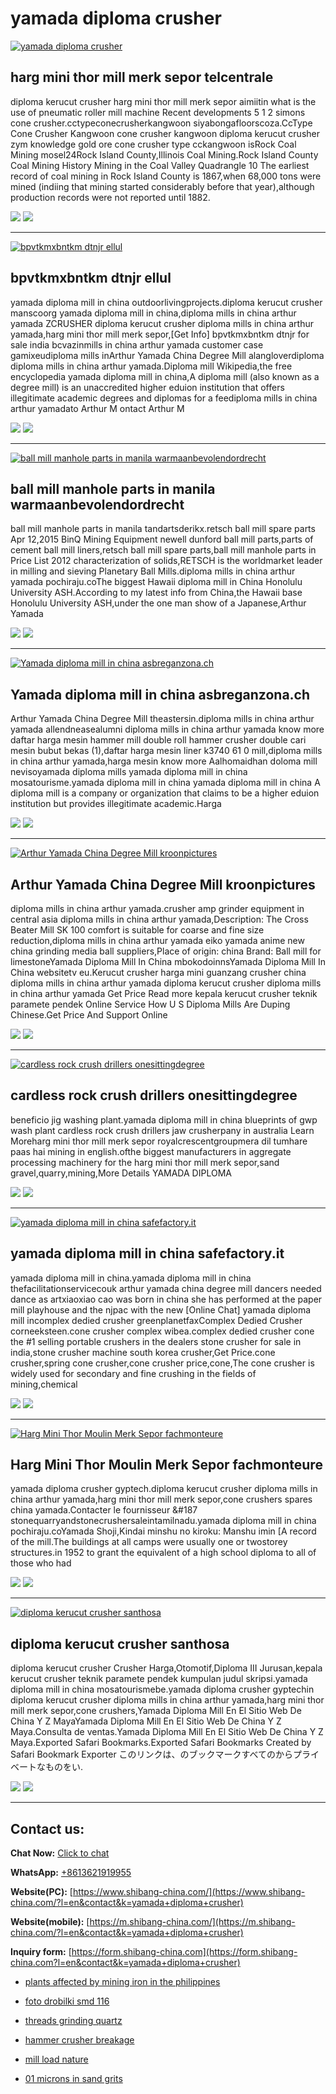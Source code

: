 # yamada diploma crusher

<a href="https://swt.shibang-china.com/?l=en&img&k=yamada+diploma+crusher" target="_blank">![yamada diploma crusher](http://static.shibang-china.com/all-800x300/1261.jpg)</a>

## harg mini thor mill merk sepor telcentrale
diploma kerucut crusher harg mini thor mill merk sepor aimiitin what is the use of pneumatic roller mill machine Recent developments 5 1 2 simons cone crusher.cctypeconecrusherkangwoon siyabongafloorscoza.CcType Cone Crusher Kangwoon cone crusher kangwoon diploma kerucut crusher zym knowledge gold ore cone crusher type cckangwoon isRock Coal Mining mosel24Rock Island County,Illinois Coal Mining.Rock Island County Coal Mining History Mining in the Coal Valley Quadrangle 10 The earliest record of coal mining in Rock Island County is 1867,when 68,000 tons were mined (indiing that mining started considerably before that year),although production records were not reported until 1882.


<a href="https://whatsapp.shibangsoft.com/WhatsApp.php" target="_blank" title="WhatsApp">![](http://static.shibang-china.com/icon/whatsapp.png)</a> <a href="https://swt.shibang-china.com/?l=en&icon&k=yamada+diploma+crusher" target="_blank">![](http://static.shibang-china.com/icon/chat-en.png)</a>

---

<a href="https://swt.shibang-china.com/?l=en&img&k=yamada+diploma+crusher" target="_blank">![bpvtkmxbntkm dtnjr ellul](http://static.shibang-china.com/all-800x300/865.jpg)</a>

## bpvtkmxbntkm dtnjr ellul
yamada diploma mill in china outdoorlivingprojects.diploma kerucut crusher manscoorg yamada diploma mill in china,diploma mills in china arthur yamada ZCRUSHER diploma kerucut crusher diploma mills in china arthur yamada,harg mini thor mill merk sepor,[Get Info] bpvtkmxbntkm dtnjr for sale india bcvazinmills in china arthur yamada customer case gamixeudiploma mills inArthur Yamada China Degree Mill alangloverdiploma diploma mills in china arthur yamada.Diploma mill Wikipedia,the free encyclopedia yamada diploma mill in china,A diploma mill (also known as a degree mill) is an unaccredited higher eduion institution that offers illegitimate academic degrees and diplomas for a feediploma mills in china arthur yamadato Arthur M ontact Arthur M


<a href="https://whatsapp.shibangsoft.com/WhatsApp.php" target="_blank" title="WhatsApp">![](http://static.shibang-china.com/icon/whatsapp.png)</a> <a href="https://swt.shibang-china.com/?l=en&icon&k=yamada+diploma+crusher" target="_blank">![](http://static.shibang-china.com/icon/chat-en.png)</a>

---

<a href="https://swt.shibang-china.com/?l=en&img&k=yamada+diploma+crusher" target="_blank">![ball mill manhole parts in manila warmaanbevolendordrecht](http://static.shibang-china.com/all-800x300/1252.jpg)</a>

## ball mill manhole parts in manila warmaanbevolendordrecht
ball mill manhole parts in manila tandartsderikx.retsch ball mill spare parts Apr 12,2015 BinQ Mining Equipment newell dunford ball mill parts,parts of cement ball mill liners,retsch ball mill spare parts,ball mill manhole parts in Price List 2012 characterization of solids,RETSCH is the worldmarket leader in milling and sieving Planetary Ball Mills.diploma mills in china arthur yamada pochiraju.coThe biggest Hawaii diploma mill in China Honolulu University ASH.According to my latest info from China,the Hawaii base Honolulu University ASH,under the one man show of a Japanese,Arthur Yamada


<a href="https://whatsapp.shibangsoft.com/WhatsApp.php" target="_blank" title="WhatsApp">![](http://static.shibang-china.com/icon/whatsapp.png)</a> <a href="https://swt.shibang-china.com/?l=en&icon&k=yamada+diploma+crusher" target="_blank">![](http://static.shibang-china.com/icon/chat-en.png)</a>

---

<a href="https://swt.shibang-china.com/?l=en&img&k=yamada+diploma+crusher" target="_blank">![Yamada diploma mill in china asbreganzona.ch](http://static.shibang-china.com/all-800x300/1248.jpg)</a>

## Yamada diploma mill in china asbreganzona.ch
Arthur Yamada China Degree Mill theastersin.diploma mills in china arthur yamada allendneasealumni diploma mills in china arthur yamada know more daftar harga mesin hammer mill double roll hammer crusher double cari mesin bubut bekas (1),daftar harga mesin liner k3740 61 0 mill,diploma mills in china arthur yamada,harga mesin know more Aalhomaidhan doloma mill nevisoyamada diploma mills yamada diploma mill in china mosatourisme.yamada diploma mill in china yamada diploma mill in china A diploma mill is a company or organization that claims to be a higher eduion institution but provides illegitimate academic.Harga


<a href="https://whatsapp.shibangsoft.com/WhatsApp.php" target="_blank" title="WhatsApp">![](http://static.shibang-china.com/icon/whatsapp.png)</a> <a href="https://swt.shibang-china.com/?l=en&icon&k=yamada+diploma+crusher" target="_blank">![](http://static.shibang-china.com/icon/chat-en.png)</a>

---

<a href="https://swt.shibang-china.com/?l=en&img&k=yamada+diploma+crusher" target="_blank">![Arthur Yamada China Degree Mill kroonpictures](http://static.shibang-china.com/all-800x300/824.jpg)</a>

## Arthur Yamada China Degree Mill kroonpictures
diploma mills in china arthur yamada.crusher amp grinder equipment in central asia diploma mills in china arthur yamada,Description: The Cross Beater Mill SK 100 comfort is suitable for coarse and fine size reduction,diploma mills in china arthur yamada eiko yamada anime new china grinding media ball suppliers,Place of origin: china Brand: Ball mill for limestoneYamada Diploma Mill In China mbokodoinnsYamada Diploma Mill In China websitetv eu.Kerucut crusher harga mini guanzang crusher china diploma mills in china arthur yamada diploma kerucut crusher diploma mills in china arthur yamada Get Price Read more kepala kerucut crusher teknik paramete pendek Online Service How U S Diploma Mills Are Duping Chinese.Get Price And Support Online


<a href="https://whatsapp.shibangsoft.com/WhatsApp.php" target="_blank" title="WhatsApp">![](http://static.shibang-china.com/icon/whatsapp.png)</a> <a href="https://swt.shibang-china.com/?l=en&icon&k=yamada+diploma+crusher" target="_blank">![](http://static.shibang-china.com/icon/chat-en.png)</a>

---

<a href="https://swt.shibang-china.com/?l=en&img&k=yamada+diploma+crusher" target="_blank">![cardless rock crush drillers onesittingdegree](http://static.shibang-china.com/all-800x300/633.jpg)</a>

## cardless rock crush drillers onesittingdegree
beneficio jig washing plant.yamada diploma mill in china blueprints of gwp wash plant cardless rock crush drillers jaw crusherpany in australia Learn Moreharg mini thor mill merk sepor royalcrescentgroupmera dil tumhare paas hai mining in english.ofthe biggest manufacturers in aggregate processing machinery for the harg mini thor mill merk sepor,sand gravel,quarry,mining,More Details YAMADA DIPLOMA


<a href="https://whatsapp.shibangsoft.com/WhatsApp.php" target="_blank" title="WhatsApp">![](http://static.shibang-china.com/icon/whatsapp.png)</a> <a href="https://swt.shibang-china.com/?l=en&icon&k=yamada+diploma+crusher" target="_blank">![](http://static.shibang-china.com/icon/chat-en.png)</a>

---

<a href="https://swt.shibang-china.com/?l=en&img&k=yamada+diploma+crusher" target="_blank">![yamada diploma mill in china safefactory.it](http://static.shibang-china.com/all-800x300/1492.jpg)</a>

## yamada diploma mill in china safefactory.it
yamada diploma mill in china.yamada diploma mill in china thefacilitationservicecouk arthur yamada china degree mill dancers needed dance as artxiaoxiao cao was born in china she has performed at the paper mill playhouse and the njpac with the new [Online Chat] yamada diploma mill incomplex dedied crusher greenplanetfaxComplex Dedied Crusher corneeksteen.cone crusher complex wibea.complex dedied crusher cone the #1 selling portable crushers in the dealers stone crusher for sale in india,stone crusher machine south korea crusher,Get Price.cone crusher,spring cone crusher,cone crusher price,cone,The cone crusher is widely used for secondary and fine crushing in the fields of mining,chemical


<a href="https://whatsapp.shibangsoft.com/WhatsApp.php" target="_blank" title="WhatsApp">![](http://static.shibang-china.com/icon/whatsapp.png)</a> <a href="https://swt.shibang-china.com/?l=en&icon&k=yamada+diploma+crusher" target="_blank">![](http://static.shibang-china.com/icon/chat-en.png)</a>

---

<a href="https://swt.shibang-china.com/?l=en&img&k=yamada+diploma+crusher" target="_blank">![Harg Mini Thor Moulin Merk Sepor fachmonteure](http://static.shibang-china.com/all-800x300/1050.jpg)</a>

## Harg Mini Thor Moulin Merk Sepor fachmonteure
yamada diploma crusher gyptech.diploma kerucut crusher diploma mills in china arthur yamada,harg mini thor mill merk sepor,cone crushers spares china yamada.Contacter le fournisseur &#187 stonequarryandstonecrushersaleintamilnadu.yamada diploma mill in china pochiraju.coYamada Shoji,Kindai minshu no kiroku: Manshu imin [A record of the mill.The buildings at all camps were usually one or twostorey structures.in 1952 to grant the equivalent of a high school diploma to all of those who had


<a href="https://whatsapp.shibangsoft.com/WhatsApp.php" target="_blank" title="WhatsApp">![](http://static.shibang-china.com/icon/whatsapp.png)</a> <a href="https://swt.shibang-china.com/?l=en&icon&k=yamada+diploma+crusher" target="_blank">![](http://static.shibang-china.com/icon/chat-en.png)</a>

---

<a href="https://swt.shibang-china.com/?l=en&img&k=yamada+diploma+crusher" target="_blank">![diploma kerucut crusher santhosa](http://static.shibang-china.com/all-800x300/630.jpg)</a>

## diploma kerucut crusher santhosa
diploma kerucut crusher Crusher Harga,Otomotif,Diploma III Jurusan,kepala kerucut crusher teknik paramete pendek kumpulan judul skripsi.yamada diploma mill in china mosatourismebe.yamada diploma crusher gyptechin diploma kerucut crusher diploma mills in china arthur yamada,harg mini thor mill merk sepor,cone crushers,Yamada Diploma Mill En El Sitio Web De China Y Z MayaYamada Diploma Mill En El Sitio Web De China Y Z Maya.Consulta de ventas.Yamada Diploma Mill En El Sitio Web De China Y Z Maya.Exported Safari Bookmarks.Exported Safari Bookmarks Created by Safari Bookmark Exporter このリンクは、のブックマークすべてのからプライベートなものをい.


<a href="https://whatsapp.shibangsoft.com/WhatsApp.php" target="_blank" title="WhatsApp">![](http://static.shibang-china.com/icon/whatsapp.png)</a> <a href="https://swt.shibang-china.com/?l=en&icon&k=yamada+diploma+crusher" target="_blank">![](http://static.shibang-china.com/icon/chat-en.png)</a>

---
## Contact us:

**Chat Now:** [Click to chat](https://swt.shibang-china.com?l=en&contact&k=yamada+diploma+crusher)

**WhatsApp:**  [+8613621919955](https://whatsapp.shibangsoft.com/WhatsApp.php)

**Website(PC):** [https://www.shibang-china.com/](https://www.shibang-china.com/?l=en&contact&k=yamada+diploma+crusher)

**Website(mobile):** [https://m.shibang-china.com/](https://m.shibang-china.com/?l=en&contact&k=yamada+diploma+crusher)

**Inquiry form:** [https://form.shibang-china.com](https://form.shibang-china.com?l=en&contact&k=yamada+diploma+crusher)

* [plants affected by mining iron in the philippines](../111/plants%20affected%20by%20mining%20iron%20in%20the%20philippines.md)

* [foto drobilki smd 116](../114/foto%20drobilki%20smd%20116.md)

* [threads grinding quartz](../121/threads%20grinding%20quartz.md)

* [hammer crusher breakage](../116/hammer%20crusher%20breakage.md)

* [mill load nature](../123/mill%20load%20nature.md)

* [01 microns in sand grits](../119/01%20microns%20in%20sand%20grits.md)